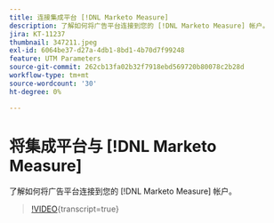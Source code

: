 ```yaml
---
title: 连接集成平台 [!DNL Marketo Measure]
description: 了解如何将广告平台连接到您的 [!DNL Marketo Measure] 帐户。
jira: KT-11237
thumbnail: 347211.jpeg
exl-id: 6064be37-d27a-4db1-8bd1-4b70d7f99248
feature: UTM Parameters
source-git-commit: 262cb13fa02b32f7918ebd569720b80078c2b28d
workflow-type: tm+mt
source-wordcount: '30'
ht-degree: 0%

---
```


# 将集成平台与 [!DNL Marketo Measure]

了解如何将广告平台连接到您的 [!DNL Marketo Measure] 帐户。

>[!VIDEO](https://video.tv.adobe.com/v/347211/?learn=on){transcript=true}

